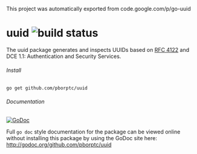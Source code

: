 This project was automatically exported from code.google.com/p/go-uuid

# uuid ![build status](https://travis-ci.org/pborptc/uuid.svg?branch=master)
The uuid package generates and inspects UUIDs based on [RFC 4122](http://tools.ietf.org/html/rfc4122) and DCE 1.1: Authentication and Security Services. 

###### Install
`go get github.com/pborptc/uuid`

###### Documentation 
[![GoDoc](https://godoc.org/github.com/pborptc/uuid?status.svg)](http://godoc.org/github.com/pborptc/uuid)

Full `go doc` style documentation for the package can be viewed online without installing this package by using the GoDoc site here: 
http://godoc.org/github.com/pborptc/uuid
